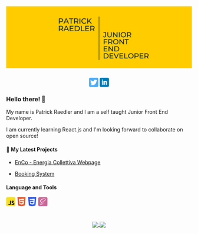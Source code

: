 # [![Header](https://github.com/Readpato/Readpato/blob/main/PatrickRaedler-JuniorDevHeader.png "Header")](https://github.com/Readpato)

<p align="center">
<a href="https://twitter.com/patoraedler"><img height="25" src="https://github.com/Readpato/Readpato/blob/main/twitter.png" align="center"></a> <a href="https://www.linkedin.com/in/patrickraedler/"><img height="25" src="https://github.com/Readpato/Readpato/blob/main/linkedin.png" align="center"></a>
</p>

### Hello there! 👋

My name is Patrick Raedler and I am a self taught Junior Front End Developer.

I am currently learning React.js and I'm looking forward to collaborate on open source!

<h4>📕 My Latest Projects</h4>

- <a href="https://github.com/Readpato/EnCoWebPage">EnCo - Energia Collettiva Webpage</a>


- <a href="https://github.com/Readpato/bookingSystem">Booking System</a>

<h4>Language and Tools</h4>
<p align="left">
<img height="25" src="https://github.com/Readpato/Readpato/blob/main/javascript.svg" align="center"> <img height="25" src="https://github.com/Readpato/Readpato/blob/main/html5.svg" align="center"> <img height="25" src="https://github.com/Readpato/Readpato/blob/main/css3.svg" align="center">  <img height="25" src="https://github.com/Readpato/Readpato/blob/main/sass.svg" align="center">
</p>

#

<p align="center">
<a href="https://github.com/Readpato">
  <img align="center" src="https://github-readme-stats.vercel.app/api?username=readpato&count_private=true&theme=gruvbox&show_icons=true&hide=issues,contribs" />
</a><a href="https://github.com/Readpato">
  <img align="center" src="https://github-readme-stats.vercel.app/api/top-langs/?username=readpato&layout=compact&theme=gruvbox&show_icons=true" />
</a>
  <p>
    
